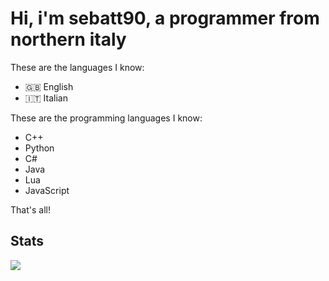 # Hi, i'm sebatt90, a programmer from northern italy

These are the languages I know:
- 🇬🇧 English
- 🇮🇹 Italian

These are the programming languages I know:
- C++
- Python
- C#
- Java
- Lua
- JavaScript

That's all!

## Stats
<div>
  <img src="https://github-readme-stats.vercel.app/api/top-langs?username=sebatt90&layout=compact"/>
</div
